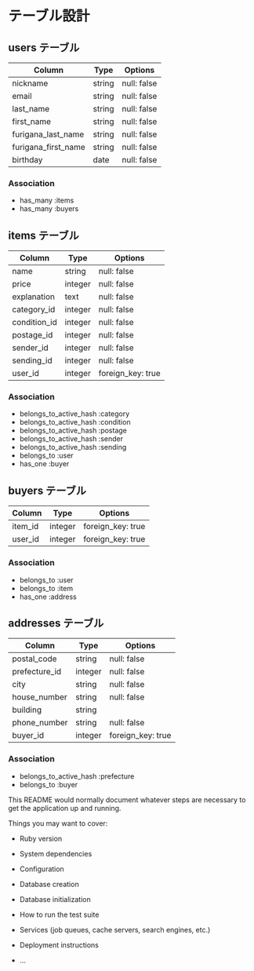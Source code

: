 # テーブル設計

## users テーブル

| Column              | Type   | Options     |
| ------------------- | ------ | ----------- |
| nickname            | string | null: false |
| email               | string | null: false |
| last_name           | string | null: false |
| first_name          | string | null: false |
| furigana_last_name  | string | null: false |
| furigana_first_name | string | null: false |
| birthday            | date   | null: false |

### Association

- has_many :items
- has_many :buyers

## items テーブル

| Column       | Type    | Options           |
| ------------ | ------- | ----------------- |
| name         | string  | null: false       |
| price        | integer | null: false       |
| explanation  | text    | null: false       |
| category_id  | integer | null: false       |
| condition_id | integer | null: false       |
| postage_id   | integer | null: false       |
| sender_id    | integer | null: false       |
| sending_id   | integer | null: false       |
| user_id      | integer | foreign_key: true |

### Association
- belongs_to_active_hash :category
- belongs_to_active_hash :condition
- belongs_to_active_hash :postage
- belongs_to_active_hash :sender
- belongs_to_active_hash :sending
- belongs_to :user
- has_one :buyer

## buyers テーブル

| Column  | Type    | Options           |
| ------- | ------- | ----------------- |
| item_id | integer | foreign_key: true |
| user_id | integer | foreign_key: true |

### Association

- belongs_to :user
- belongs_to :item
- has_one :address

## addresses テーブル

| Column        | Type    | Options           |
| ------------- | ------- | ----------------- |
| postal_code   | string  | null: false       |
| prefecture_id | integer | null: false       |
| city          | string  | null: false       |
| house_number  | string  | null: false       |
| building      | string  |                   |
| phone_number  | string  | null: false       |
| buyer_id      | integer | foreign_key: true |

### Association

- belongs_to_active_hash :prefecture
- belongs_to :buyer

This README would normally document whatever steps are necessary to get the
application up and running.

Things you may want to cover:

* Ruby version

* System dependencies

* Configuration

* Database creation

* Database initialization

* How to run the test suite

* Services (job queues, cache servers, search engines, etc.)

* Deployment instructions

* ...
